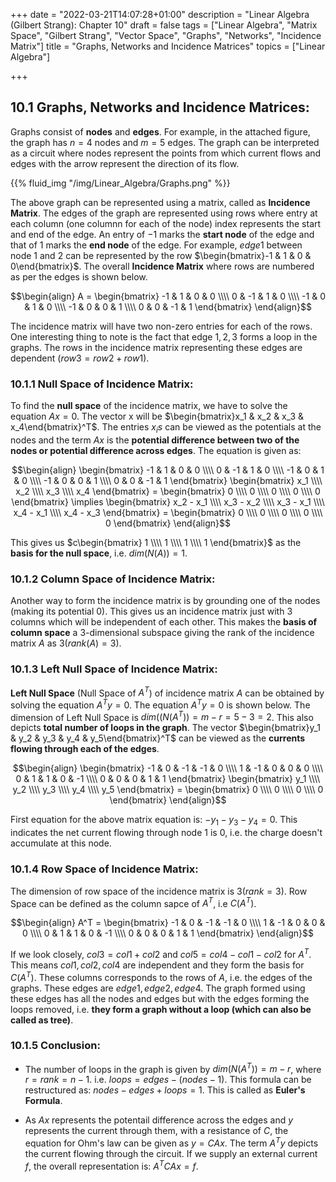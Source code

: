 +++
date = "2022-03-21T14:07:28+01:00"
description = "Linear Algebra (Gilbert Strang): Chapter 10"
draft = false
tags = ["Linear Algebra", "Matrix Space", "Gilbert Strang",
"Vector Space", "Graphs", "Networks", "Incidence Matrix"]
title = "Graphs, Networks and Incidence Matrices"
topics = ["Linear Algebra"]

+++

## 10.1 Graphs, Networks and Incidence Matrices:

Graphs consist of <b>nodes</b> and <b>edges</b>. For example, in the attached figure, the graph has $n=4$ nodes and $m=5$ edges. The graph can be interpreted as a circuit where nodes represent the points from which current flows and edges with the arrow represent the direction of its flow.

{{% fluid_img "/img/Linear_Algebra/Graphs.png" %}}
 
The above graph can be represented using a matrix, called as <b>Incidence Matrix</b>. The edges of the graph are represented using rows where entry at each column (one columnn for each of the node) index represents the start and end of the edge. An entry of $-1$ marks the <b>start node</b> of the edge and that of $1$ marks the <b>end node</b> of the edge. For example, $edge 1$ between node $1$ and $2$ can be represented by the row $\begin{bmatrix}-1 & 1 & 0 & 0\end{bmatrix}$. The overall <b>Incidence Matrix</b> where rows are numbered as per the edges is shown below. 
 
$$\begin{align}
A = \begin{bmatrix}
    -1 & 1 & 0 & 0 \\\\
    0 & -1 & 1 & 0 \\\\
    -1 & 0 & 1 & 0 \\\\
    -1 & 0 & 0 & 1 \\\\
    0 & 0 & -1 & 1 
\end{bmatrix}
\end{align}$$


The incidence matrix will have two non-zero entries for each of the rows. One interesting thing to note is the fact that edge $1,2,3$ forms a loop in the graphs. The rows in the incidence matrix representing these edges are dependent ($row3 = row2 + row1$).

### 10.1.1 Null Space of Incidence Matrix:

To find the <b>null space</b> of the incidence matrix, we have to solve the equation $Ax=0$. The vector x will be $\begin{bmatrix}x_1 & x_2 & x_3 & x_4\end{bmatrix}^T$. The entries $x_is$ can be viewed as the potentials at the nodes and the term $Ax$ is the <b>potential difference between two of the nodes or potential difference across edges</b>. The equation is given as:

$$\begin{align}
\begin{bmatrix}
    -1 & 1 & 0 & 0 \\\\
    0 & -1 & 1 & 0 \\\\
    -1 & 0 & 1 & 0 \\\\
    -1 & 0 & 0 & 1 \\\\
    0 & 0 & -1 & 1 
\end{bmatrix}
\begin{bmatrix}
    x_1 \\\\
    x_2 \\\\
    x_3 \\\\
    x_4
\end{bmatrix} =
\begin{bmatrix}
    0 \\\\
    0 \\\\
    0 \\\\
    0 \\\\
    0
\end{bmatrix} \implies
\begin{bmatrix}
    x_2 - x_1 \\\\
    x_3 - x_2 \\\\
    x_3 - x_1 \\\\
    x_4 - x_1 \\\\
    x_4 - x_3
\end{bmatrix} = 
\begin{bmatrix}
    0 \\\\
    0 \\\\
    0 \\\\
    0 \\\\
    0
\end{bmatrix}
\end{align}$$

This gives us $c\begin{bmatrix}
    1 \\\\
    1 \\\\
    1 \\\\
    1
\end{bmatrix}$ as the <b>basis for the null space</b>, i.e. $dim(N(A)) = 1$. 

### 10.1.2 Column Space of Incidence Matrix:

Another way to form the incidence matrix is by grounding one of the nodes (making its potential 0). This gives us an incidence matrix just with $3$ columns which will be independent of each other. This makes the <b>basis of column space</b> a 3-dimensional subspace giving the rank of the incidence matrix $A$ as $3(rank(A)=3)$.  

### 10.1.3 Left Null Space of Incidence Matrix:

<b>Left Null Space</b> (Null Space of $A^T$) of incidence matrix $A$ can be obtained by solving the equation $A^Ty=0$. The equation $A^Ty=0$ is shown below. The dimension of Left Null Space is $dim((N(A^T)) = m-r=5-3=2$. This also depicts <b>total number of loops in the graph</b>. The vector $\begin{bmatrix}y_1 & y_2 & y_3 & y_4 & y_5\end{bmatrix}^T$ can be viewed as the <b>currents flowing through each of the edges</b>.

$$\begin{align}
\begin{bmatrix}
    -1 & 0 & -1 & -1 & 0 \\\\
    1 & -1 & 0 & 0 & 0 \\\\
    0 & 1 & 1 & 0 & -1 \\\\
    0 & 0 & 0 & 1 & 1
\end{bmatrix}
\begin{bmatrix}
    y_1 \\\\
    y_2 \\\\
    y_3 \\\\
    y_4 \\\\
    y_5
\end{bmatrix} =
\begin{bmatrix}
    0 \\\\
    0 \\\\
    0 \\\\
    0
\end{bmatrix} 
\end{align}$$

First equation for the above matrix equation is: $-y_1 - y_3 - y_4 = 0$. This indicates the net current flowing through node $1$ is 0, i.e. the charge doesn't accumulate at this node.

### 10.1.4 Row Space of Incidence Matrix:

The dimension of row space of the incidence matrix is $3 (rank = 3)$. Row Space can be defined as the column sapce of $A^T$, i.e $C(A^T)$.   

$$\begin{align}
A^T = \begin{bmatrix}
    -1 & 0 & -1 & -1 & 0 \\\\
    1 & -1 & 0 & 0 & 0 \\\\
    0 & 1 & 1 & 0 & -1 \\\\
    0 & 0 & 0 & 1 & 1
\end{bmatrix}
\end{align}$$

If we look closely, $col3 = col1 + col2$ and $col5 = col4 - col1 - col2$ for $A^T$. This means $col1, col2, col4$ are independent and they form the basis for $C(A^T)$. These columns corresponds to the rows of $A$, i.e. the edges of the graphs. These edges are $edge1, edge2, edge4$. The graph formed using these edges has all the nodes and edges but with the edges forming the loops removed, i.e. <b>they form a graph without a loop (which can also be called as tree)</b>.  

### 10.1.5 Conclusion:

* The number of loops in the graph is given by $dim(N(A^T)) = m - r$, where $r=rank=n-1$. i.e. $loops = edges - (nodes - 1)$. This formula can be restructured as: $nodes - edges + loops = 1$. This is called as <b>Euler's Formula</b>.

* As $Ax$ represents the potentail difference across the edges and $y$ represents the current through them, with a resistance of $C$, the equation for Ohm's law can be given as $y=CAx$. The term $A^Ty$ depicts the current flowing through the circuit. If we supply an external current $f$, the overall representation is: $A^TCAx=f$.
